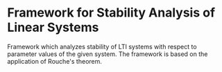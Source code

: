 # Framework for Stability Analysis of Linear Systems

Framework which analyzes stability of LTI systems with respect to parameter values of the given system.
The framework is based on the application of Rouche's theorem.